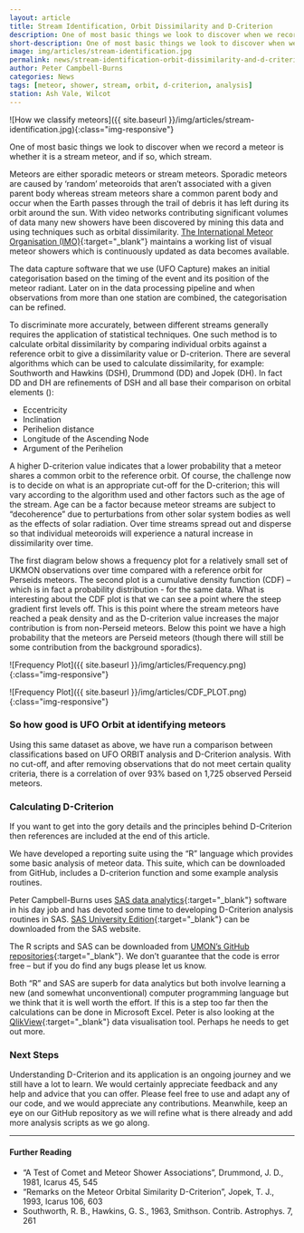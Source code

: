 ```yaml
---
layout: article
title: Stream Identification, Orbit Dissimilarity and D-Criterion
description: One of most basic things we look to discover when we record a meteor is whether it is a stream meteor, and if so, which stream
short-description: One of most basic things we look to discover when we record a meteor is whether it is a stream meteor, and if so, which stream
image: img/articles/stream-identification.jpg
permalink: news/stream-identification-orbit-dissimilarity-and-d-criterion/
author: Peter Campbell-Burns
categories: News
tags: [meteor, shower, stream, orbit, d-criterion, analysis]
station: Ash Vale, Wilcot
---
```

![How we classify meteors]({{ site.baseurl }}/img/articles/stream-identification.jpg){:class="img-responsive"}

One of most basic things we look to discover when we record a meteor is whether it is a stream meteor, and if so, which stream.

Meteors are either sporadic meteors or stream meteors.  Sporadic meteors are caused by ‘random’ meteoroids that aren’t associated with a given parent body whereas stream meteors share a common parent body and occur when the Earth passes through the trail of debris it has left during its orbit around the sun.  With video networks contributing significant volumes of data many new showers have been discovered by mining this data and using techniques such as orbital dissimilarity.  [The International Meteor Organisation (IMO)](http://www.imo.net){:target="\_blank"} maintains a working list of visual meteor showers which is continuously updated as data becomes available.  

The data capture software that we use (UFO Capture) makes an initial categorisation based on the timing of the event and its position of the meteor radiant.  Later on in the data processing pipeline and when observations from more than one station are combined, the categorisation can be refined.  

To discriminate more accurately, between different streams generally requires the application of statistical techniques.  One such method is to calculate orbital dissimilarity by comparing individual orbits against a reference orbit to give a dissimilarity value or D-criterion.  There are several algorithms which can be used to calculate dissimilarity, for example:  Southworth and Hawkins (DSH), Drummond (DD) and Jopek (DH).  In fact DD and DH are refinements of DSH and all base their comparison on orbital elements ():

- Eccentricity
- Inclination
- Perihelion distance
- Longitude of the Ascending Node
- Argument of the Perihelion

A higher D-criterion value indicates that a lower probability that a meteor shares a common orbit to the reference orbit.  Of course, the challenge now is to decide on what is an appropriate cut-off for the D-criterion; this will vary according to the algorithm used and other factors such as the age of the stream.  Age can be a factor because meteor streams are subject to “decoherence” due to perturbations from other solar system bodies as well as the effects of solar radiation.  Over time streams spread out and disperse so that individual meteoroids will experience a natural increase in dissimilarity over time.   

The first diagram below shows a frequency plot for a relatively small set of UKMON observations over time compared with a reference orbit for Perseids meteors.  The second plot is a cumulative density function (CDF)  – which is in fact a probability distribution - for the same data.  What is interesting about the CDF plot is that we can see a point where the steep gradient first levels off.  This is this point where the stream meteors have reached a peak density and as the D-criterion value increases the major contribution is from non-Perseid meteors.  Below this point we have a high probability that the meteors are Perseid meteors (though there will still be some contribution from the background sporadics).

![Frequency Plot]({{ site.baseurl }}/img/articles/Frequency.png){:class="img-responsive"}

![Frequency Plot]({{ site.baseurl }}/img/articles/CDF_PLOT.png){:class="img-responsive"}

### So how good is UFO Orbit at identifying meteors ###

Using this same dataset as above, we have run a comparison between classifications based on UFO ORBIT analysis and D-Criterion analysis.  With no cut-off, and after removing observations that do not meet certain quality criteria, there is a correlation of over 93% based on 1,725 observed Perseid meteors.

### Calculating D-Criterion ###

If you want to get into the gory details and the principles behind D-Criterion then references are included at the end of this article.

We have developed a reporting suite using the “R” language which provides some basic analysis of meteor data.  This suite, which can be downloaded from GitHub, includes a D-criterion function and some example analysis routines.  

Peter Campbell-Burns uses [SAS data analytics](https://www.sas.com/en_gb/home.html){:target="\_blank"} software in his day job and has devoted some time to developing D-Criterion analysis routines in SAS. [SAS University Edition](https://www.sas.com/en_us/software/university-edition.html){:target="\_blank"} can be downloaded from the SAS website.

The R scripts and SAS can be downloaded from [UMON’s GitHub repositories](https://github.com/UKMeteorNetwork?tab=repositories){:target="\_blank"}.  We don’t guarantee that the code is error free – but if you do find any bugs please let us know.

Both “R” and SAS are superb for data analytics but both involve learning a new (and somewhat unconventional) computer programming language but we think that it is well worth the effort.  If this is a step too far then the calculations can be done in Microsoft Excel.  Peter is also looking at the [QlikView](http://www.qlik.com/en-gb/products/qlikview){:target="\_blank"} data visualisation tool.  Perhaps he needs to get out more.

### Next Steps ###

Understanding D-Criterion and its application is an ongoing journey and we still have a lot to learn.  We would certainly appreciate feedback and any help and advice that you can offer.  Please feel free to use and adapt any of our code, and we would appreciate any contributions.  Meanwhile, keep an eye on our GitHub repository as we will refine what is there already and add more analysis scripts as we go along.

<hr />

#### Further Reading ####

- “A Test of Comet and Meteor Shower Associations”, Drummond, J. D., 1981, Icarus 45, 545
- “Remarks on the Meteor Orbital Similarity D-Criterion”, Jopek, T. J., 1993, Icarus 106, 603
- Southworth, R. B., Hawkins, G. S., 1963, Smithson. Contrib. Astrophys. 7, 261
